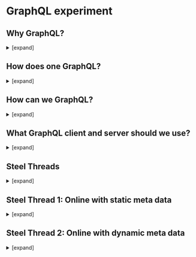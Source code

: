 # GraphQL experiment


## Why GraphQL?
<details><summary>[expand]</summary>

**We want to build react native UI components with a clean separation from data sources**. 

Components should have a language to express their data needs (queries) or data changes (mutations) and we should have a runtime that understands that language and talks to our back-end servers and/or local stores on the mobile client.

Such a data query language alreadys exists and is called [**GraphQL**](http://graphql.org/).

It allows clients to define the structure of the data required, and exactly the same structure of the data is returned from the server. It is a strongly typed runtime which allows clients to dictate what data is needed. This avoids both the problems of over-fetching as well as under-fetching of data.

[source](https://en.wikipedia.org/wiki/GraphQL)

</details>

## How does one GraphQL?
<details><summary>[expand]</summary>

Typically one has a GraphQL client that talks to a GraphQL server.

### Client responsibilities
- send queries to the server,
- cache data returned by the server,
- keep local cache consistent after a mutation,
- provide integration with UI framework (composition of queries and decomposition of responses).

The UI integration is usually done by wrapping a component into a higher level component (HOC) which takes care of fetching the data and making it available to the component through its props (in the React case).

### Server responsibilities
- provide integration with back-end (decomposition of queries and composition of results),
- execute the requested mutations and queries.

The back-end integration is usually done through "resolvers" that can do things like get object by id, run query or mutation (which are defined in the schema).

Major GraphQL clients include Apollo Client and Relay. GraphQL servers are available for multiple languages, including JavaScript, Python, Ruby, Java, C#, Scala, Go, Elixir, Erlang, PHP, and Clojure. 

</details>


## How can we GraphQL?
<details><summary>[expand]</summary>

We need the GraphQL resolved in the mobile client.

For two reasons:
- our servers do not speak GraphQL (currently),
- we want to support the offline case with the same UI code/components.

### Are apps usually running a server in their client? ###
No.

However web apps sometimes do server side rendering (SSR): they pre-render the HTML on the server to speed up load time of JavaScript applications.
In essence, SSR means running the client on the server, which is equivalent to running a server on a client.

### Should the GraphQL server run in "native-land" or "javascript-land"? ###
There are no GraphQL server implementations available in Objective-C or Swift and therefore the "native-land" approach is probably not viable for iOS. Also a "native-land" approach could mean duplicate implementations.

### Conclusion
We should have a JavaScript GraphQL client and server running in "javascript-land" and use our native modules (aka bridges) to talk to our back-end servers and/or local stores.

</details>

## What GraphQL client and server should we use?

<details><summary>[expand]</summary>

There are several options:
- [Relay (by Facebook)](https://facebook.github.io/relay/)
- [Apollo](https://www.apollographql.com/)

There are good resources online comparing both. See [this one](https://blog.graph.cool/relay-vs-apollo-comparing-graphql-clients-for-react-apps-b40af58c1534) or [that one](https://www.codazen.com/choosing-graphql-client-apollo-vs-relay/).

We decided to prototype with **Apollo** for the following reasons:
- easier learning curve,
- arguably just as feature rich,
- supports SSR (server side rendering) out of the box - see [here](https://www.apollographql.com/docs/react/features/server-side-rendering.html#server-rendering),
- adoption has been steadily increasing and is now outpacing relay - see [apollo](https://www.npmjs.com/package/apollo-client) vs [relay](https://www.npmjs.com/package/graphql-relay).

With more time, we would prototype with Relay as well.

</details>

## Steel Threads

<details><summary>[expand]</summary>

To establish feasibility of the above approach and determine work needed in support libraries, we want to build sample proof-of-concept applications of increasing complexities.

1. (Steel Thread 1) Application that knows the object types and field sets it deals with at compile time and works only online
2. (Steel Thread 2) 1 but with fields sets known at run time (layout driven)
3. (Steel Thread 3) 1 but working offline also

Not in scope:
- When both object types and field sets are known at run time (generic object browser),
- Run time meta data (2) and offline,
- Abstracting styles away from UI components (to be able to swap 'design').

### Application

The sample application is a simple To Do application.

It should have a screen listing the To Do's and a 'Add' button to create a new To Do.

A To Do should have:
- a title,
- due date, 
- owner (lookup field),
- status (done or not).

The list screen should:
- show the todos,
- allow user to refresh (with a pull to request),
- allow user to change status of a to do,
- allow user to delete a to do.

The add screen should:
- allow user to choose a title,
- allow user to pick a due date with a picker,
- allow user to pick owner with a pick list.


### Notes

This application allows us to exercise the following GraphQL features:
- queries (including refetch),
- mutations that modify a record in place (the status change),
- mutations that create or delete records (and the cache beyond the record).

This application does NOT exercise the following GraphQL features:
- queries with pagination,
- subscriptions.

</details>

## Steel Thread 1: Online with static meta data

<details><summary>[expand]</summary>

See [STEPS](https://github.com/wmathurin/SimpleApollo/blob/dev/STEPS.md) for a step by step history of the development of the application.

### GrapQL client and server
For the GraphQL client, we used the [Apollo GraphQL client](https://github.com/apollographql/apollo-client).
For the GraphQL server (SSR support), we used [Apollo Schema Link](https://www.apollographql.com/docs/link/links/schema.html).

### UI components

We composed 3rd party UI components to build our UI. We did not do any styling beyond the occasional `flex:1` to stretch a component or a few color changes.

We used the following UI libraries:
- [react native elements](https://github.com/react-native-training/react-native-elements/tree/v1.0.0-beta3),
- [react native vector icons](https://github.com/oblador/react-native-vector-icons),
- [react native date picker](https://github.com/xgfe/react-native-datepicker),
- [react native modal selector](https://github.com/peacechen/react-native-modal-selector).

### Key code

Code that would typically reside on the server:
- [schema](https://github.com/wmathurin/SimpleApollo/blob/8_todo_app_android_support_pull_to_refresh/js/gqlServer/schema.js),
- [resolvers](https://github.com/wmathurin/SimpleApollo/blob/8_todo_app_android_support_pull_to_refresh/js/gqlServer/restAPIResolvers.js).

Code that would typically reside on the client:
- [queries](https://github.com/wmathurin/SimpleApollo/blob/8_todo_app_android_support_pull_to_refresh/js/gql/queries.js),
- [helper class](https://github.com/wmathurin/SimpleApollo/blob/8_todo_app_android_support_pull_to_refresh/js/gql/client.js) to build GraphQL client.

Key components:
- [component for list](https://github.com/wmathurin/SimpleApollo/blob/8_todo_app_android_support_pull_to_refresh/js/components/TaskList.js) and [list item](https://github.com/wmathurin/SimpleApollo/blob/8_todo_app_android_support_pull_to_refresh/js/components/TaskListItem.js),
- [component for creating a new to do](https://github.com/wmathurin/SimpleApollo/blob/8_todo_app_android_support_pull_to_refresh/js/components/TaskCreator.js),
- [component for changing status](https://github.com/wmathurin/SimpleApollo/blob/8_todo_app_android_support_pull_to_refresh/js/components/TaskToggler.js).

One important thing to understand is [Apollo caching](https://www.apollographql.com/docs/react/advanced/caching.html). For updates (like changing the status of a to do), there is nothing special to do in the app code. However when adding/deleting records, the cache needs to be updated or invalidated by the app otherwise lists will not show the added/deleted rectod. For more information, see the [Apollo doc](https://www.apollographql.com/docs/react/advanced/caching.html#after-mutations). 

In the sample app: 
- the cache changes on add are done [here](https://github.com/wmathurin/SimpleApollo/blob/8_todo_app_android_support_pull_to_refresh/js/components/TaskCreator.js#L64),
- the cache changes on delete are done [here](https://github.com/wmathurin/SimpleApollo/blob/8_todo_app_android_support_pull_to_refresh/js/components/TaskListItem.js#L431).

### Findings

The bulk of the time was learning GraphQL/Apollo. Running the apollo server library along side the apollo client library was pretty easy.
Switching from mock resolvers to resolvers using REST APIs was very fast (and did not require any code change in the UI).
There might not be much code that needs to move to support libraries.

</details>

## Steel Thread 2: Online with dynamic meta data

<details><summary>[expand]</summary>

Dynamic meta data can mean different things:
- the application might know all the object types it is dealing with (and their relationships) but not know all the fields it needs to fetch and/or display 
- the application might not know all the object types or relationships 

I have only prototyped the first use case (dynamic field sets).
For the code see [here](https://github.com/wmathurin/SimpleApollo/tree/9_todo_app_dynamic_fields/js)

### Dynamic field sets 
We added a custom scalar type to represent arbitrary field sets.
We used [graphql-type-json](https://github.com/taion/graphql-type-json)

The schema for Task and User now looks like:
```
interface SObject {
    Id: String!
    fields: JSON!
}
type Task implements SObject {
    Id: String!
    fields: JSON!
    owner: Person!
}
type Person implements SObject {
    Id: String!
    fields: JSON!
}
```

There are new types to describe meta data and a query to get the layout also:
```
enum Mode {
    Create
    Edit
    View    
}
enum FieldType {
    String
    DateTime
    Boolean
    Reference
    Number
    Picklist
}
type FieldSpec {
    Id: String!
    name: String!
    type: FieldType
    label: String!
}

type Query {
    taskLayout (mode: Mode!): [FieldSpec]
}
```

In the Rest API resolver, we made use of ui-api to get layout and fields information
```javascript
const uiLayout = (objType, mode, callback, error) => net.sendRequest('/services/data', `/${net.getApiVersion()}/ui-api/layout/${objType}`, callback, error, "GET", {mode : mode})
const uiObjectInfo = (objType, callback, error) => net.sendRequest('/services/data', `/${net.getApiVersion()}/ui-api/object-info/${objType}`, callback, error)

```

We added a DataLoader to limit fetching the fields information.
For instance to get Tasks, we first get the list of fields, then build a SOQL query from it.
```javascript
tasks: () => {
	    		return objectFieldsLoader.load('Task__c')
	    			.then((infos) => { 
	    				fieldInfos = infos; 
	    				return netQuery(`select ${Object.keys(fieldInfos).join(',')} from Task__c LIMIT 256`)
	    			})
					.then((response) => { 
						return processTaskSoqlResponse(fieldInfos, response) 
					})
	    	},
```

We added a new class [EditField](https://github.com/wmathurin/SimpleApollo/blob/9_todo_app_dynamic_fields/js/components/EditField.js), to render any fields during edit. NB: At this point, we only support String and DateTime.

Edit fields are not hardcoded in `TaskCreator` (except for relationship fields).
Instead `TaskCreator` first queries the task layout for create (using the `taskLayout` graphql query we showed above) and iterates through the `FieldSpec`s and create `EditField` out of them.

NB: When updating a task, we have to manually update the Apollo client cache, because `fields` is an object, it doesn't see it change. 
See [here](https://github.com/wmathurin/SimpleApollo/blob/9_todo_app_dynamic_fields/js/components/TaskToggler.js)

### Findings
GraphQL is a strongly typed runtime which allows clients to ask for exactely what they need and nothing more. It is especially good for querying a graph of objects.
The more dynamic the application needs to be, the less useful GraphQL becomes. In the extreme case, one will end up defining queries reminiscent of what we do with Rest APIs.
```
query getObject($type: String!, $mode: Mode!) {
	objects {
		Id
		fields
	}
}
```

So it is possible to deal with dynamic meta data, but it will require more work in the resolvers and the application (e.g. updating the graphql cache client manually for any mutations).

</details>
